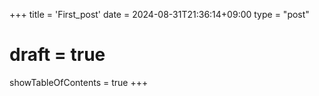 +++
title = 'First_post'
date = 2024-08-31T21:36:14+09:00
type = "post"
# draft = true
showTableOfContents = true
+++
